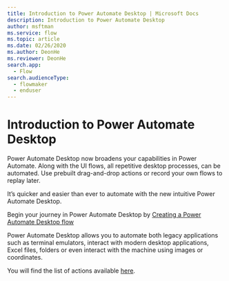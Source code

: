 ```yaml
---
title: Introduction to Power Automate Desktop | Microsoft Docs
description: Introduction to Power Automate Desktop
author: msftman
ms.service: flow
ms.topic: article
ms.date: 02/26/2020
ms.author: DeonHe
ms.reviewer: DeonHe
search.app: 
  - Flow
search.audienceType: 
  - flowmaker
  - enduser
---
```


# Introduction to Power Automate Desktop

Power Automate Desktop now broadens your capabilities in Power Automate. Along with the UI flows, all repetitive desktop processes, can be automated. Use prebuilt drag-and-drop actions or record your own flows to replay later.

It’s quicker and easier than ever to automate with the new intuitive Power Automate Desktop. 

Begin your journey in Power Automate Desktop by [Creating a Power Automate Desktop flow](create-flow-console.md) 

Power Automate Desktop allows you to automate both legacy applications such as terminal emulators, interact with modern desktop applications, Excel files, folders or even interact with the machine using images or coordinates. 


You will find the list of actions available [here](actions.md).





